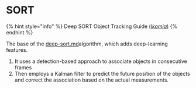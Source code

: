# SORT

{% hint style="info" %}
Deep SORT Object Tracking Guide ([_Ikomia_](https://www.ikomia.ai/blog/deep-sort-object-tracking-guide))
{% endhint %}

The base of the [deep-sort.md](deep-sort.md "mention")algorithm, which adds deep-learning features.

1. It uses a detection-based approach to associate objects in consecutive frames
2. Then employs a Kalman filter to predict the future position of the objects and correct the association based on the actual measurements.
